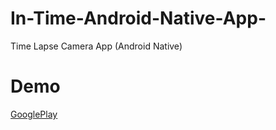 # In-Time-Android-Native-App-
Time Lapse Camera App (Android Native)
# Demo
[GooglePlay](https://play.google.com/store/apps/details?id=net.mobileblizzard.intime)
